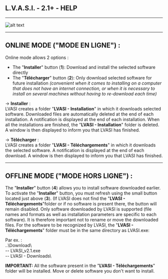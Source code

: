 ## L.V.A.S.I. - 2.1+ - HELP

---

![alt text](https://github.com/SebastienFRA/LVASI/blob/main/img/LVASI%20AIDE.png)

---

## ONLINE MODE ("MODE EN LIGNE") :
Online mode allows 2 options :

- The "**Installer**" button (**1**): Download and install the selected software directly
- The "**Télécharger**" button (**2**): Only download selected software for future installation
_(convenient when it comes to installing on a computer that does not have an internet connection,
or when it is necessary to install on several machines without having to re-download each time)_

-> **Installer** :  
LVASI creates a folder "**LVASI - Installation**" in which it downloads selected software.
Downloaded files are automatically deleted at the end of each installation.
A notification is displayed at the end of each installation.
When all the installations are finished, the "**LVASI - Installation**" folder is deleted.
A window is then displayed to inform you that LVASI has finished.

-> **Télécharger** :  
LVASI creates a folder "**LVASI - Téléchargements**" in which it downloads the selected software.
A notification is displayed at the end of each download.
A window is then displayed to inform you that LVASI has finished.

---

## OFFLINE MODE ("MODE HORS LIGNE") :
  
The "**Installer**" button (**4**) allows you to install software downloaded earlier.
To activate the "**Installer**" button, you must refresh using the small button located just above (**3**). (If LVASI does not find the "**LVASI - Téléchargements**"folder or if no software is present there, the button will remain disabled.
Only software downloaded by LVASI is supported (file names and formats as well as installation parameters are specific to each software).
It is therefore important not to rename or move the downloaded files.
For the software to be recognized by LVASI, the "**LVASI - Téléchargements**" folder must be in the same directory as LVASI.exe:
  
Par ex. :  
..\Download\\  
-- LVASI_v2.1.exe  
-- LVASI - Downloads\
  
**IMPORTANT:** All the software present in the "**LVASI - Téléchargements**" folder will be installed.
Move or delete software you don't want to install.
